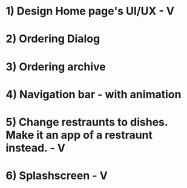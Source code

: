 # 1) Design Home page's UI/UX   - V

# 2) Ordering Dialog

# 3) Ordering archive 

# 4) Navigation bar - with animation

# 5) Change restraunts to dishes. Make it an app of a restraunt instead.   - V

# 6) Splashscreen   - V

